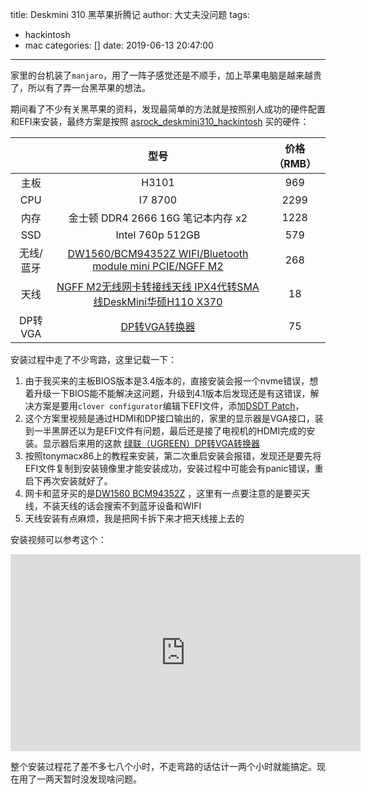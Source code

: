 title: Deskmini 310 黑苹果折腾记
author: 大丈夫没问题
tags:
  - hackintosh
  - mac
categories: []
date: 2019-06-13 20:47:00
---
家里的台机装了`manjaro`，用了一阵子感觉还是不顺手，加上苹果电脑是越来越贵了，所以有了弄一台黑苹果的想法。

期间看了不少有关黑苹果的资料，发现最简单的方法就是按照别人成功的硬件配置和EFI来安装，最终方案是按照 [asrock_deskmini310_hackintosh](https://github.com/liminghuang/asrock_deskmini310_hackintosh) 买的硬件：

|           |                                                 型号                                                | 价格（RMB） |
|:---------:|:---------------------------------------------------------------------------------------------------:|:----:|
|    主板   |                                                H3101                                                |  969 |
|    CPU    |                                               I7 8700                                               | 2299 |
|    内存   |                                  金士顿 DDR4 2666 16G 笔记本内存 x2                                 | 1228 |
|    SSD    |                                           Intel 760p 512GB                                          |  579 |
| 无线/蓝牙 |   [DW1560/BCM94352Z WIFI/Bluetooth module mini PCIE/NGFF M2](https://m.tb.cn/h.e4MwVdx?sm=19957d)   |  268 |
|    天线   | [NGFF M2无线网卡转接线天线 IPX4代转SMA线DeskMini华硕H110 X370](https://m.tb.cn/h.efged5F?sm=98c2ff) |  18  |
|  DP转VGA  |                     [DP转VGA转换器](https://item.m.jd.com/product/2388562.html)                     |  75  |

安装过程中走了不少弯路，这里记载一下：

1. 由于我买来的主板BIOS版本是3.4版本的，直接安装会报一个nvme错误，想着升级一下BIOS能不能解决这问题，升级到4.1版本后发现还是有这错误，解决方案是要用`clover configurator`编辑下EFI文件，添加[DSDT Patch](https://github.com/liminghuang/asrock_deskmini310_hackintosh#for-bios-4x)，
2. 这个方案里视频是通过HDMI和DP接口输出的，家里的显示器是VGA接口，装到一半黑屏还以为是EFI文件有问题，最后还是接了电视机的HDMI完成的安装。显示器后来用的这款 [绿联（UGREEN）DP转VGA转换器](https://item.m.jd.com/product/2388562.html?wxa_abtest=o&utm_source=iosapp&utm_medium=appshare&utm_campaign=t_335139774&utm_term=CopyURL&ad_od=share&ShareTm=gBDVk/8FzqoyyiWF%2Bv1OIUIRUi7tkAujQ2W5kHCYvZ8/1U6vzEh6m/p%2BK89EebnQhqmJ1oxCkQnfud9J9BMq/DxjfW59qvVVq1tdhSxzZMmCRBYn0NhOZIMhri0oFY/lSTnjQhGZle9gajwgMjfj0W/51ImsB2idtcaXpvBrLF0=)
3. 按照tonymacx86上的教程来安装，第二次重启安装会报错，发现还是要先将EFI文件复制到安装镜像里才能安装成功，安装过程中可能会有panic错误，重启下再次安装就好了。
4. 网卡和蓝牙买的是[DW1560 BCM94352Z](https://item.taobao.com/item.htm?ut_sk=1.WqN7QogLod0DAI3%2BU31NQxC1_21380790_1560070740119.Copy.1&id=524391843184&sourceType=item&price=53-351&suid=80BF8BDA-6252-471B-ADFD-C75185B4E4FD&un=bf3363486317a89a4b68d5f77a161062&share_crt_v=1&sp_tk=77+lWVBFQ1lWajhFTXDvv6U=&cpp=1&shareurl=true&spm=a313p.22.27q.1040917476894&short_name=h.e4MwVdx&sm=19957d&app=chrome) ，这里有一点要注意的是要买天线，不装天线的话会搜索不到蓝牙设备和WIFI
5. 天线安装有点麻烦，我是把网卡拆下来才把天线接上去的

安装视频可以参考这个：
<iframe width="560" height="315" src="https://www.youtube.com/embed/KnoS3zWpElo" frameborder="0" allow="accelerometer; autoplay; encrypted-media; gyroscope; picture-in-picture" allowfullscreen></iframe>

整个安装过程花了差不多七八个小时，不走弯路的话估计一两个小时就能搞定。现在用了一两天暂时没发现啥问题。


